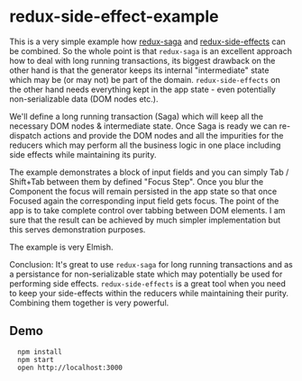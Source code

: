 # redux-side-effect-example

This is a very simple example how [redux-saga](https://github.com/yelouafi/redux-saga) and [redux-side-effects](https://github.com/salsita/redux-side-effects) can be combined. So the whole point is that `redux-saga` is an excellent approach how to deal with long running transactions, its biggest drawback on the other hand is that the generator keeps its internal "intermediate" state which may be (or may not) be part of the domain. `redux-side-effects` on the other hand needs everything kept in the app state - even potentially non-serializable data (DOM nodes etc.).

We'll define a long running transaction (Saga) which will keep all the necessary DOM nodes & intermediate state. Once Saga is ready we can re-dispatch actions and provide the DOM nodes and all the impurities for the reducers which may perform all the business logic in one place including side effects while maintaining its purity.

The example demonstrates a block of input fields and you can simply Tab / Shift+Tab between them by defined "Focus Step". Once you blur the Component the focus will remain persisted in the app state so that once Focused again the corresponding input field gets focus. The point of the app is to take complete control over tabbing between DOM elements. I am sure that the result can be achieved by much simpler implementation but this serves demonstration purposes.

The example is very Elmish.

Conclusion: It's great to use `redux-saga` for long running transactions and as a persistance for non-serializable state which may potentially be used for performing side effects. `redux-side-effects` is a great tool when you need to keep your side-effects within the reducers while maintaining their purity. Combining them together is very powerful.

## Demo

```
  npm install
  npm start
  open http://localhost:3000
```